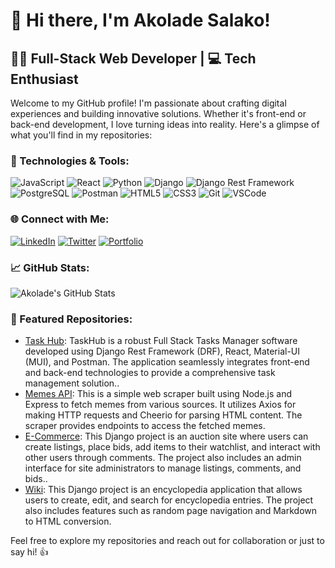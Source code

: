 # 👋 Hi there, I'm Akolade Salako!

## 👨‍💻 Full-Stack Web Developer | 💻 Tech Enthusiast

Welcome to my GitHub profile! I'm passionate about crafting digital experiences and building innovative solutions. Whether it's front-end or back-end development, I love turning ideas into reality. Here's a glimpse of what you'll find in my repositories:

### 🚀 Technologies & Tools:

![JavaScript](https://img.shields.io/badge/JavaScript-F7DF1E?style=for-the-badge&logo=javascript&logoColor=black)
![React](https://img.shields.io/badge/React-61DAFB?style=for-the-badge&logo=react&logoColor=black)
![Python](https://img.shields.io/badge/Python-3776AB?style=for-the-badge&logo=python&logoColor=white)
![Django](https://img.shields.io/badge/Django-092E20?style=for-the-badge&logo=django&logoColor=white)
![Django Rest Framework](https://img.shields.io/badge/DRF-03234B?style=for-the-badge&logo=django&logoColor=white)
![PostgreSQL](https://img.shields.io/badge/PostgreSQL-336791?style=for-the-badge&logo=postgresql&logoColor=white)
![Postman](https://img.shields.io/badge/Postman-FF6C37?style=for-the-badge&logo=postman&logoColor=white)
![HTML5](https://img.shields.io/badge/HTML5-E34F26?style=for-the-badge&logo=html5&logoColor=white)
![CSS3](https://img.shields.io/badge/CSS3-1572B6?style=for-the-badge&logo=css3&logoColor=white)
![Git](https://img.shields.io/badge/Git-F05032?style=for-the-badge&logo=git&logoColor=white)
![VSCode](https://img.shields.io/badge/VSCode-007ACC?style=for-the-badge&logo=visual-studio-code&logoColor=white)

### 🌐 Connect with Me:

[![LinkedIn](https://img.shields.io/badge/LinkedIn-Akolade_Salako-0077B5?style=for-the-badge&logo=linkedin&logoColor=white)](https://www.linkedin.com/in/akolade-salako/)
[![Twitter](https://img.shields.io/badge/Twitter-@sal_kolade-1DA1F2?style=for-the-badge&logo=twitter&logoColor=white)](https://twitter.com/sal_kolade)
[![Portfolio](https://img.shields.io/badge/Portfolio-akoladesalako.dev-8B89CC?style=for-the-badge&logoColor=white)](http://bit.ly/427hvmx)

### 📈 GitHub Stats:

![Akolade's GitHub Stats](https://github-readme-stats.vercel.app/api?username=Kolade-dotcom&show_icons=true&theme=dark)

### 📂 Featured Repositories:

- [Task Hub](https://github.com/Kolade-dotcom/taskhub): TaskHub is a robust Full Stack Tasks Manager software developed using Django Rest Framework (DRF), React, Material-UI (MUI), and Postman. The application seamlessly integrates front-end and back-end technologies to provide a comprehensive task management solution..
- [Memes API](https://github.com/Kolade-dotcom/memes-api): This is a simple web scraper built using Node.js and Express to fetch memes from various sources. It utilizes Axios for making HTTP requests and Cheerio for parsing HTML content. The scraper provides endpoints to access the fetched memes.
- [E-Commerce](https://github.com/Kolade-dotcom/auctions): This Django project is an auction site where users can create listings, place bids, add items to their watchlist, and interact with other users through comments. The project also includes an admin interface for site administrators to manage listings, comments, and bids..
- [Wiki](https://github.com/Kolade-dotcom/wiki): This Django project is an encyclopedia application that allows users to create, edit, and search for encyclopedia entries. The project also includes features such as random page navigation and Markdown to HTML conversion.

Feel free to explore my repositories and reach out for collaboration or just to say hi! 👍

